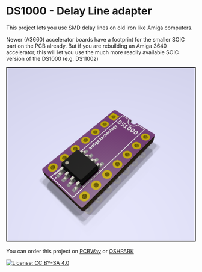 # DS1000 - Delay Line adapter

This project lets you use SMD delay lines on old iron like Amiga computers.

Newer (A3660) accelerator boards have a footprint for the smaller SOIC part on
the PCB already. But if you are rebuilding an Amiga 3640 accelerator, this will
let you use the much more readily available SOIC version of the DS1000 (e.g.
DS1100z)

![Delay Line Adapter](DS1000.png)

You can order this project on [PCBWay](https://www.pcbway.com/project/shareproject/DS1000_Delay_Line_Adapter.html) or [OSHPARK](https://oshpark.com/shared_projects/ab2PLkCQ)

[![License: CC BY-SA 4.0](https://img.shields.io/badge/License-CC%20BY--SA%204.0-lightgrey.svg)](https://creativecommons.org/licenses/by-sa/4.0/)


